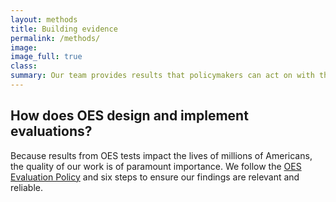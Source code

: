 ```yaml
---
layout: methods
title: Building evidence
permalink: /methods/
image:
image_full: true
class:
summary: Our team provides results that policymakers can act on with the highest degree of confidence.
---
```

## How does OES design and implement evaluations?

Because results from OES tests impact the lives of millions of Americans, the quality of our work is of paramount importance. We follow the <a href="{{ '/assets/files/evaluationpolicy.pdf' | prepend: site.baseurl }}">OES Evaluation Policy</a> and six steps to ensure our findings are relevant and reliable.


